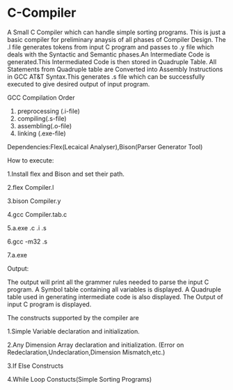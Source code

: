 # C-Compiler


A Small C Compiler which can handle simple sorting programs. This is just a basic compiler for preliminary anaysis of all phases of Compiler Design. The .l file generates tokens from input C program and passes to .y file which deals with the Syntactic and Semantic phases.An Intermediate Code is generated.This Intermediated Code is then stored in Quadruple Table. All Statements from Quadruple table are Converted into Assembly Instructions in GCC AT&T Syntax.This generates .s file which can be successfully executed to give desired output of input program.

GCC Compilation Order
1. preprocessing (.i-file)
2. compiling(.s-file)
3. assembling(.o-file)
4. linking (.exe-file)

Dependencies:Flex(Lecaical Analyser),Bison(Parser Generator Tool)

How to execute:

1.Install flex and Bison and set their path.

2.flex Compiler.l

3.bison Compiler.y

4.gcc Compiler.tab.c

5.a.exe .c .i .s

6.gcc -m32 .s

7.a.exe

Output:

The output will print all the grammer rules needed to parse the input C program. A Symbol table containing all variables is displayed. A Quadruple table used in generating intermediate code is also displayed. The Output of input C program is displayed.

The constructs supported by the compiler are

1.Simple Variable declaration and initialization.

2.Any Dimension Array declaration and initialization. (Error on Redeclaration,Undeclaration,Dimension Mismatch,etc.)

3.If Else Constructs

4.While Loop Constucts(Simple Sorting Programs)

